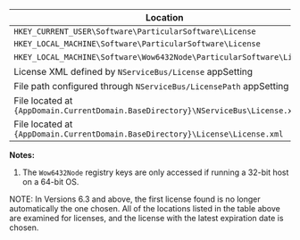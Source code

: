 | Location                                                                          | Notes |
|-----------------------------------------------------------------------------------|:-----:|
| `HKEY_CURRENT_USER\Software\ParticularSoftware\License`                           |       |
| `HKEY_LOCAL_MACHINE\Software\ParticularSoftware\License`                          |       |
| `HKEY_LOCAL_MACHINE\Software\Wow6432Node\ParticularSoftware\License`              |   1   |
| License XML defined by `NServiceBus/License` appSetting                           |       |
| File path configured through `NServiceBus/LicensePath` appSetting                 |       |
| File located at `{AppDomain.CurrentDomain.BaseDirectory}\NServiceBus\License.xml` |       |
| File located at `{AppDomain.CurrentDomain.BaseDirectory}\License\License.xml`     |       |

**Notes:**

 1. The `Wow6432Node` registry keys are only accessed if running a 32-bit host on a 64-bit OS.

NOTE: In Versions 6.3 and above, the first license found is no longer automatically the one chosen. All of the locations listed in the table above are examined for licenses, and the license with the latest expiration date is chosen.